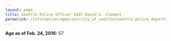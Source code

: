 ```yaml
---
layout: page
title: Seattle Police Officer 5435 David G. Clement
permalink: /information/agencies/city_of_seattle/seattle_police_department/copbook/5435/
---
```


**Age as of Feb. 24, 2016:** 57
